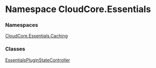 #  Namespace CloudCore.Essentials

### Namespaces

 [CloudCore.Essentials.Caching](CloudCore.Essentials.Caching.md)

### Classes

 [EssentialsPluginStateController](CloudCore.Essentials.EssentialsPluginStateController.md)

